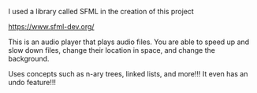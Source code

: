 I used a library called SFML in the creation of this project

https://www.sfml-dev.org/

This is an audio player that plays audio files. 
You are able to speed up and slow down files, change their location in space, and change the background.

Uses concepts such as n-ary trees, linked lists, and more!!! It even has an undo feature!!!
